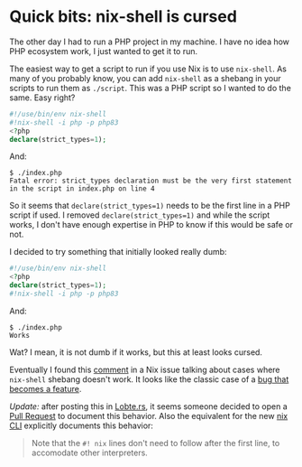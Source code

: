 # Quick bits: nix-shell is cursed

The other day I had to run a PHP project in my machine. I have no idea how PHP
ecosystem work, I just wanted to get it to run.

The easiest way to get a script to run if you use Nix is to use `nix-shell`. As
many of you probably know, you can add `nix-shell` as a shebang in your scripts
to run them as `./script`. This was a PHP script so I wanted to do the same.
Easy right?

```php
#!/use/bin/env nix-shell
#!nix-shell -i php -p php83
<?php
declare(strict_types=1);
```

And:

```console
$ ./index.php
Fatal error: strict_types declaration must be the very first statement in the script in index.php on line 4
```

So it seems that `declare(strict_types=1)` needs to be the first line in a PHP
script if used. I removed `declare(strict_types=1)` and while the script works,
I don't have enough expertise in PHP to know if this would be safe or not.

I decided to try something that initially looked really dumb:

```php
#!/use/bin/env nix-shell
<?php
declare(strict_types=1);
#!nix-shell -i php -p php83
```

And:

```console
$ ./index.php
Works
```

Wat? I mean, it is not dumb if it works, but this at least looks cursed.

Eventually I found this
[comment](https://github.com/NixOS/nix/issues/2570#issuecomment-446220517) in a
Nix issue talking about cases where `nix-shell` shebang doesn't work. It looks
like the classic case of a [bug that becomes a
feature](https://github.com/NixOS/nix/issues/2570#issuecomment-446222206).

_Update:_ after posting this in
[Lobte.rs](https://lobste.rs/s/gkcgza/quick_bits_nix_shell_is_cursed), it seems
someone decided to open a [Pull
Request](https://github.com/NixOS/nix/pull/11202) to document this behavior.
Also the equivalent for the new [nix
CLI](https://nix.dev/manual/nix/2.23/command-ref/new-cli/nix#shebang-interpreter)
explicitly documents this behavior:

> Note that the `#! nix` lines don't need to follow after the first line, to
> accomodate other interpreters.
